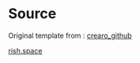 # Source
Original template from : 
<a href="https://raw.githubusercontent.com/crearo/portfolio">crearo_github</a>

<a href="https://www.rish.space">rish.space</a>

